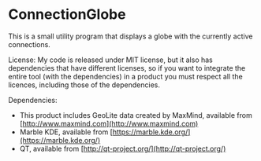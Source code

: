 ConnectionGlobe
===============

This is a small utility program that displays a globe with the currently active connections.

License:
My code is released under MIT license, but it also has dependencies that have different licenses, so if you want to integrate the entire tool (with the dependencies) in a product you must respect all the licences, including those of the dependencies.

Dependencies:
* This product includes GeoLite data created by MaxMind, available from [http://www.maxmind.com](http://www.maxmind.com)
* Marble KDE, available from [https://marble.kde.org/](https://marble.kde.org/)
* QT, available from [http://qt-project.org/](http://qt-project.org/)




